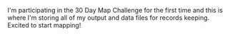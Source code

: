 I'm participating in the 30 Day Map Challenge for the first time and this is where I'm storing all of my output and data files for records keeping. Excited to start mapping!
